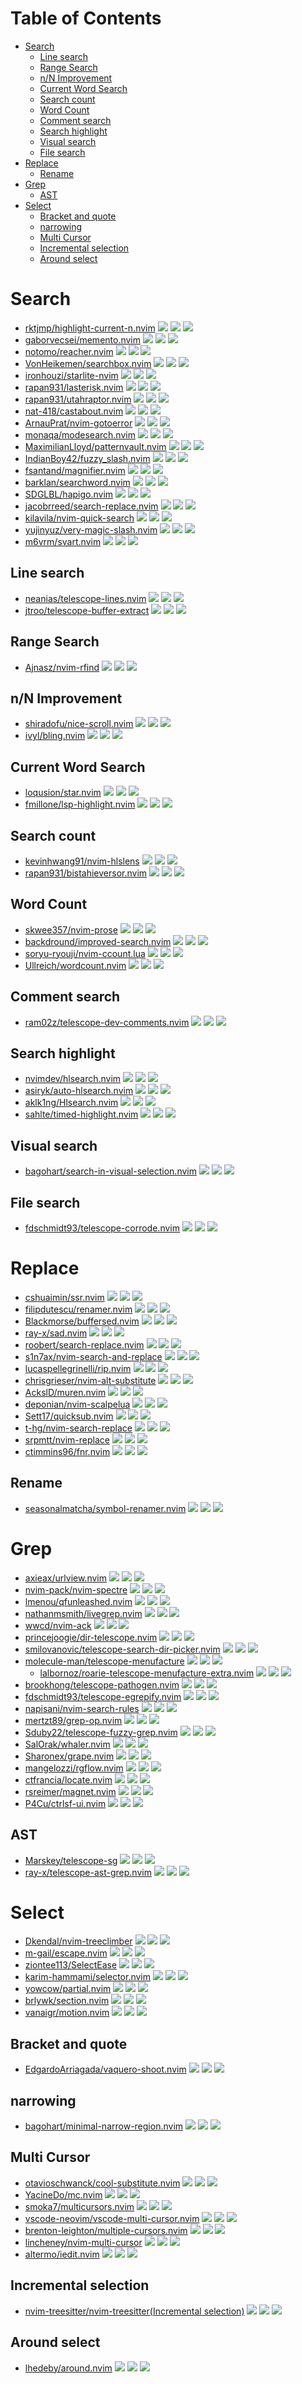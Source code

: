 # Table of Contents

<!-- toc -->

- [Search](#search)
  * [Line search](#line-search)
  * [Range Search](#range-search)
  * [n/N Improvement](#nn-improvement)
  * [Current Word Search](#current-word-search)
  * [Search count](#search-count)
  * [Word Count](#word-count)
  * [Comment search](#comment-search)
  * [Search highlight](#search-highlight)
  * [Visual search](#visual-search)
  * [File search](#file-search)
- [Replace](#replace)
  * [Rename](#rename)
- [Grep](#grep)
  * [AST](#ast)
- [Select](#select)
  * [Bracket and quote](#bracket-and-quote)
  * [narrowing](#narrowing)
  * [Multi Cursor](#multi-cursor)
  * [Incremental selection](#incremental-selection)
  * [Around select](#around-select)

<!-- tocstop -->

# Search

- [rktjmp/highlight-current-n.nvim](https://github.com/rktjmp/highlight-current-n.nvim) ![](https://img.shields.io/github/stars/rktjmp/highlight-current-n.nvim) ![](https://img.shields.io/github/last-commit/rktjmp/highlight-current-n.nvim) ![](https://img.shields.io/github/commit-activity/y/rktjmp/highlight-current-n.nvim)
- [gaborvecsei/memento.nvim](https://github.com/gaborvecsei/memento.nvim) ![](https://img.shields.io/github/stars/gaborvecsei/memento.nvim) ![](https://img.shields.io/github/last-commit/gaborvecsei/memento.nvim) ![](https://img.shields.io/github/commit-activity/y/gaborvecsei/memento.nvim)
- [notomo/reacher.nvim](https://github.com/notomo/reacher.nvim) ![](https://img.shields.io/github/stars/notomo/reacher.nvim) ![](https://img.shields.io/github/last-commit/notomo/reacher.nvim) ![](https://img.shields.io/github/commit-activity/y/notomo/reacher.nvim)
- [VonHeikemen/searchbox.nvim](https://github.com/VonHeikemen/searchbox.nvim) ![](https://img.shields.io/github/stars/VonHeikemen/searchbox.nvim) ![](https://img.shields.io/github/last-commit/VonHeikemen/searchbox.nvim) ![](https://img.shields.io/github/commit-activity/y/VonHeikemen/searchbox.nvim)
- [ironhouzi/starlite-nvim](https://github.com/ironhouzi/starlite-nvim) ![](https://img.shields.io/github/stars/ironhouzi/starlite-nvim) ![](https://img.shields.io/github/last-commit/ironhouzi/starlite-nvim) ![](https://img.shields.io/github/commit-activity/y/ironhouzi/starlite-nvim)
- [rapan931/lasterisk.nvim](https://github.com/rapan931/lasterisk.nvim) ![](https://img.shields.io/github/stars/rapan931/lasterisk.nvim) ![](https://img.shields.io/github/last-commit/rapan931/lasterisk.nvim) ![](https://img.shields.io/github/commit-activity/y/rapan931/lasterisk.nvim)
- [rapan931/utahraptor.nvim](https://github.com/rapan931/utahraptor.nvim) ![](https://img.shields.io/github/stars/rapan931/utahraptor.nvim) ![](https://img.shields.io/github/last-commit/rapan931/utahraptor.nvim) ![](https://img.shields.io/github/commit-activity/y/rapan931/utahraptor.nvim)
- [nat-418/castabout.nvim](https://github.com/nat-418/castabout.nvim) ![](https://img.shields.io/github/stars/nat-418/castabout.nvim) ![](https://img.shields.io/github/last-commit/nat-418/castabout.nvim) ![](https://img.shields.io/github/commit-activity/y/nat-418/castabout.nvim)
- [ArnauPrat/nvim-gotoerror](https://github.com/ArnauPrat/nvim-gotoerror) ![](https://img.shields.io/github/stars/ArnauPrat/nvim-gotoerror) ![](https://img.shields.io/github/last-commit/ArnauPrat/nvim-gotoerror) ![](https://img.shields.io/github/commit-activity/y/ArnauPrat/nvim-gotoerror)
- [monaqa/modesearch.nvim](https://github.com/monaqa/modesearch.nvim) ![](https://img.shields.io/github/stars/monaqa/modesearch.nvim) ![](https://img.shields.io/github/last-commit/monaqa/modesearch.nvim) ![](https://img.shields.io/github/commit-activity/y/monaqa/modesearch.nvim)
- [MaximilianLloyd/patternvault.nvim](https://github.com/MaximilianLloyd/patternvault.nvim) ![](https://img.shields.io/github/stars/MaximilianLloyd/patternvault.nvim) ![](https://img.shields.io/github/last-commit/MaximilianLloyd/patternvault.nvim) ![](https://img.shields.io/github/commit-activity/y/MaximilianLloyd/patternvault.nvim)
- [IndianBoy42/fuzzy_slash.nvim](https://github.com/IndianBoy42/fuzzy_slash.nvim) ![](https://img.shields.io/github/stars/IndianBoy42/fuzzy_slash.nvim) ![](https://img.shields.io/github/last-commit/IndianBoy42/fuzzy_slash.nvim) ![](https://img.shields.io/github/commit-activity/y/IndianBoy42/fuzzy_slash.nvim)
- [fsantand/magnifier.nvim](https://github.com/fsantand/magnifier.nvim) ![](https://img.shields.io/github/stars/fsantand/magnifier.nvim) ![](https://img.shields.io/github/last-commit/fsantand/magnifier.nvim) ![](https://img.shields.io/github/commit-activity/y/fsantand/magnifier.nvim)
- [barklan/searchword.nvim](https://github.com/barklan/searchword.nvim) ![](https://img.shields.io/github/stars/barklan/searchword.nvim) ![](https://img.shields.io/github/last-commit/barklan/searchword.nvim) ![](https://img.shields.io/github/commit-activity/y/barklan/searchword.nvim)
- [SDGLBL/hapigo.nvim](https://github.com/SDGLBL/hapigo.nvim) ![](https://img.shields.io/github/stars/SDGLBL/hapigo.nvim) ![](https://img.shields.io/github/last-commit/SDGLBL/hapigo.nvim) ![](https://img.shields.io/github/commit-activity/y/SDGLBL/hapigo.nvim)
- [jacobrreed/search-replace.nvim](https://github.com/jacobrreed/search-replace.nvim) ![](https://img.shields.io/github/stars/jacobrreed/search-replace.nvim) ![](https://img.shields.io/github/last-commit/jacobrreed/search-replace.nvim) ![](https://img.shields.io/github/commit-activity/y/jacobrreed/search-replace.nvim)
- [kilavila/nvim-quick-search](https://github.com/kilavila/nvim-quick-search) ![](https://img.shields.io/github/stars/kilavila/nvim-quick-search) ![](https://img.shields.io/github/last-commit/kilavila/nvim-quick-search) ![](https://img.shields.io/github/commit-activity/y/kilavila/nvim-quick-search)
- [yujinyuz/very-magic-slash.nvim](https://github.com/yujinyuz/very-magic-slash.nvim) ![](https://img.shields.io/github/stars/yujinyuz/very-magic-slash.nvim) ![](https://img.shields.io/github/last-commit/yujinyuz/very-magic-slash.nvim) ![](https://img.shields.io/github/commit-activity/y/yujinyuz/very-magic-slash.nvim)
- [m6vrm/svart.nvim](https://github.com/m6vrm/svart.nvim) ![](https://img.shields.io/github/stars/m6vrm/svart.nvim) ![](https://img.shields.io/github/last-commit/m6vrm/svart.nvim) ![](https://img.shields.io/github/commit-activity/y/m6vrm/svart.nvim)

## Line search

- [neanias/telescope-lines.nvim](https://github.com/neanias/telescope-lines.nvim) ![](https://img.shields.io/github/stars/neanias/telescope-lines.nvim) ![](https://img.shields.io/github/last-commit/neanias/telescope-lines.nvim) ![](https://img.shields.io/github/commit-activity/y/neanias/telescope-lines.nvim)
- [jtroo/telescope-buffer-extract](https://github.com/jtroo/telescope-buffer-extract) ![](https://img.shields.io/github/stars/jtroo/telescope-buffer-extract) ![](https://img.shields.io/github/last-commit/jtroo/telescope-buffer-extract) ![](https://img.shields.io/github/commit-activity/y/jtroo/telescope-buffer-extract)

## Range Search

- [Ajnasz/nvim-rfind](https://github.com/Ajnasz/nvim-rfind) ![](https://img.shields.io/github/stars/Ajnasz/nvim-rfind) ![](https://img.shields.io/github/last-commit/Ajnasz/nvim-rfind) ![](https://img.shields.io/github/commit-activity/y/Ajnasz/nvim-rfind)

## n/N Improvement

- [shiradofu/nice-scroll.nvim](https://github.com/shiradofu/nice-scroll.nvim) ![](https://img.shields.io/github/stars/shiradofu/nice-scroll.nvim) ![](https://img.shields.io/github/last-commit/shiradofu/nice-scroll.nvim) ![](https://img.shields.io/github/commit-activity/y/shiradofu/nice-scroll.nvim)
- [ivyl/bling.nvim](https://github.com/ivyl/bling.nvim) ![](https://img.shields.io/github/stars/ivyl/bling.nvim) ![](https://img.shields.io/github/last-commit/ivyl/bling.nvim) ![](https://img.shields.io/github/commit-activity/y/ivyl/bling.nvim)

## Current Word Search

- [loqusion/star.nvim](https://github.com/loqusion/star.nvim) ![](https://img.shields.io/github/stars/loqusion/star.nvim) ![](https://img.shields.io/github/last-commit/loqusion/star.nvim) ![](https://img.shields.io/github/commit-activity/y/loqusion/star.nvim)
- [fmillone/lsp-highlight.nvim](https://github.com/fmillone/lsp-highlight.nvim) ![](https://img.shields.io/github/stars/fmillone/lsp-highlight.nvim) ![](https://img.shields.io/github/last-commit/fmillone/lsp-highlight.nvim) ![](https://img.shields.io/github/commit-activity/y/fmillone/lsp-highlight.nvim)

## Search count

- [kevinhwang91/nvim-hlslens](https://github.com/kevinhwang91/nvim-hlslens) ![](https://img.shields.io/github/stars/kevinhwang91/nvim-hlslens) ![](https://img.shields.io/github/last-commit/kevinhwang91/nvim-hlslens) ![](https://img.shields.io/github/commit-activity/y/kevinhwang91/nvim-hlslens)
- [rapan931/bistahieversor.nvim](https://github.com/rapan931/bistahieversor.nvim) ![](https://img.shields.io/github/stars/rapan931/bistahieversor.nvim) ![](https://img.shields.io/github/last-commit/rapan931/bistahieversor.nvim) ![](https://img.shields.io/github/commit-activity/y/rapan931/bistahieversor.nvim)

## Word Count

- [skwee357/nvim-prose](https://github.com/skwee357/nvim-prose) ![](https://img.shields.io/github/stars/skwee357/nvim-prose) ![](https://img.shields.io/github/last-commit/skwee357/nvim-prose) ![](https://img.shields.io/github/commit-activity/y/skwee357/nvim-prose)
- [backdround/improved-search.nvim](https://github.com/backdround/improved-search.nvim) ![](https://img.shields.io/github/stars/backdround/improved-search.nvim) ![](https://img.shields.io/github/last-commit/backdround/improved-search.nvim) ![](https://img.shields.io/github/commit-activity/y/backdround/improved-search.nvim)
- [soryu-ryouji/nvim-ccount.lua](https://github.com/soryu-ryouji/nvim-ccount.lua) ![](https://img.shields.io/github/stars/soryu-ryouji/nvim-ccount.lua) ![](https://img.shields.io/github/last-commit/soryu-ryouji/nvim-ccount.lua) ![](https://img.shields.io/github/commit-activity/y/soryu-ryouji/nvim-ccount.lua)
- [Ullreich/wordcount.nvim](https://github.com/Ullreich/wordcount.nvim) ![](https://img.shields.io/github/stars/Ullreich/wordcount.nvim) ![](https://img.shields.io/github/last-commit/Ullreich/wordcount.nvim) ![](https://img.shields.io/github/commit-activity/y/Ullreich/wordcount.nvim)

## Comment search

- [ram02z/telescope-dev-comments.nvim](https://github.com/ram02z/telescope-dev-comments.nvim) ![](https://img.shields.io/github/stars/ram02z/telescope-dev-comments.nvim) ![](https://img.shields.io/github/last-commit/ram02z/telescope-dev-comments.nvim) ![](https://img.shields.io/github/commit-activity/y/ram02z/telescope-dev-comments.nvim)

## Search highlight

- [nvimdev/hlsearch.nvim](https://github.com/nvimdev/hlsearch.nvim) ![](https://img.shields.io/github/stars/nvimdev/hlsearch.nvim) ![](https://img.shields.io/github/last-commit/nvimdev/hlsearch.nvim) ![](https://img.shields.io/github/commit-activity/y/nvimdev/hlsearch.nvim)
- [asiryk/auto-hlsearch.nvim](https://github.com/asiryk/auto-hlsearch.nvim) ![](https://img.shields.io/github/stars/asiryk/auto-hlsearch.nvim) ![](https://img.shields.io/github/last-commit/asiryk/auto-hlsearch.nvim) ![](https://img.shields.io/github/commit-activity/y/asiryk/auto-hlsearch.nvim)
- [aklk1ng/Hlsearch.nvim](https://github.com/aklk1ng/Hlsearch.nvim) ![](https://img.shields.io/github/stars/aklk1ng/Hlsearch.nvim) ![](https://img.shields.io/github/last-commit/aklk1ng/Hlsearch.nvim) ![](https://img.shields.io/github/commit-activity/y/aklk1ng/Hlsearch.nvim)
- [sahlte/timed-highlight.nvim](https://github.com/sahlte/timed-highlight.nvim) ![](https://img.shields.io/github/stars/sahlte/timed-highlight.nvim) ![](https://img.shields.io/github/last-commit/sahlte/timed-highlight.nvim) ![](https://img.shields.io/github/commit-activity/y/sahlte/timed-highlight.nvim)

## Visual search

- [bagohart/search-in-visual-selection.nvim](https://github.com/bagohart/search-in-visual-selection.nvim) ![](https://img.shields.io/github/stars/bagohart/search-in-visual-selection.nvim) ![](https://img.shields.io/github/last-commit/bagohart/search-in-visual-selection.nvim) ![](https://img.shields.io/github/commit-activity/y/bagohart/search-in-visual-selection.nvim)

## File search

- [fdschmidt93/telescope-corrode.nvim](https://github.com/fdschmidt93/telescope-corrode.nvim) ![](https://img.shields.io/github/stars/fdschmidt93/telescope-corrode.nvim) ![](https://img.shields.io/github/last-commit/fdschmidt93/telescope-corrode.nvim) ![](https://img.shields.io/github/commit-activity/y/fdschmidt93/telescope-corrode.nvim)

# Replace

- [cshuaimin/ssr.nvim](https://github.com/cshuaimin/ssr.nvim) ![](https://img.shields.io/github/stars/cshuaimin/ssr.nvim) ![](https://img.shields.io/github/last-commit/cshuaimin/ssr.nvim) ![](https://img.shields.io/github/commit-activity/y/cshuaimin/ssr.nvim)
- [filipdutescu/renamer.nvim](https://github.com/filipdutescu/renamer.nvim) ![](https://img.shields.io/github/stars/filipdutescu/renamer.nvim) ![](https://img.shields.io/github/last-commit/filipdutescu/renamer.nvim) ![](https://img.shields.io/github/commit-activity/y/filipdutescu/renamer.nvim)
- [Blackmorse/buffersed.nvim](https://github.com/Blackmorse/buffersed.nvim) ![](https://img.shields.io/github/stars/Blackmorse/buffersed.nvim) ![](https://img.shields.io/github/last-commit/Blackmorse/buffersed.nvim) ![](https://img.shields.io/github/commit-activity/y/Blackmorse/buffersed.nvim)
- [ray-x/sad.nvim](https://github.com/ray-x/sad.nvim) ![](https://img.shields.io/github/stars/ray-x/sad.nvim) ![](https://img.shields.io/github/last-commit/ray-x/sad.nvim) ![](https://img.shields.io/github/commit-activity/y/ray-x/sad.nvim)
- [roobert/search-replace.nvim](https://github.com/roobert/search-replace.nvim) ![](https://img.shields.io/github/stars/roobert/search-replace.nvim) ![](https://img.shields.io/github/last-commit/roobert/search-replace.nvim) ![](https://img.shields.io/github/commit-activity/y/roobert/search-replace.nvim)
- [s1n7ax/nvim-search-and-replace](https://github.com/s1n7ax/nvim-search-and-replace) ![](https://img.shields.io/github/stars/s1n7ax/nvim-search-and-replace) ![](https://img.shields.io/github/last-commit/s1n7ax/nvim-search-and-replace) ![](https://img.shields.io/github/commit-activity/y/s1n7ax/nvim-search-and-replace)
- [lucaspellegrinelli/rip.nvim](https://github.com/lucaspellegrinelli/rip.nvim) ![](https://img.shields.io/github/stars/lucaspellegrinelli/rip.nvim) ![](https://img.shields.io/github/last-commit/lucaspellegrinelli/rip.nvim) ![](https://img.shields.io/github/commit-activity/y/lucaspellegrinelli/rip.nvim)
- [chrisgrieser/nvim-alt-substitute](https://github.com/chrisgrieser/nvim-alt-substitute) ![](https://img.shields.io/github/stars/chrisgrieser/nvim-alt-substitute) ![](https://img.shields.io/github/last-commit/chrisgrieser/nvim-alt-substitute) ![](https://img.shields.io/github/commit-activity/y/chrisgrieser/nvim-alt-substitute)
- [AckslD/muren.nvim](https://github.com/AckslD/muren.nvim) ![](https://img.shields.io/github/stars/AckslD/muren.nvim) ![](https://img.shields.io/github/last-commit/AckslD/muren.nvim) ![](https://img.shields.io/github/commit-activity/y/AckslD/muren.nvim)
- [deponian/nvim-scalpelua](https://github.com/deponian/nvim-scalpelua) ![](https://img.shields.io/github/stars/deponian/nvim-scalpelua) ![](https://img.shields.io/github/last-commit/deponian/nvim-scalpelua) ![](https://img.shields.io/github/commit-activity/y/deponian/nvim-scalpelua)
- [Sett17/quicksub.nvim](https://github.com/Sett17/quicksub.nvim) ![](https://img.shields.io/github/stars/Sett17/quicksub.nvim) ![](https://img.shields.io/github/last-commit/Sett17/quicksub.nvim) ![](https://img.shields.io/github/commit-activity/y/Sett17/quicksub.nvim)
- [t-hg/nvim-search-replace](https://github.com/t-hg/nvim-search-replace) ![](https://img.shields.io/github/stars/t-hg/nvim-search-replace) ![](https://img.shields.io/github/last-commit/t-hg/nvim-search-replace) ![](https://img.shields.io/github/commit-activity/y/t-hg/nvim-search-replace)
- [srpmtt/nvim-replace](https://github.com/srpmtt/nvim-replace) ![](https://img.shields.io/github/stars/srpmtt/nvim-replace) ![](https://img.shields.io/github/last-commit/srpmtt/nvim-replace) ![](https://img.shields.io/github/commit-activity/y/srpmtt/nvim-replace)
- [ctimmins96/fnr.nvim](https://github.com/ctimmins96/fnr.nvim) ![](https://img.shields.io/github/stars/ctimmins96/fnr.nvim) ![](https://img.shields.io/github/last-commit/ctimmins96/fnr.nvim) ![](https://img.shields.io/github/commit-activity/y/ctimmins96/fnr.nvim)

## Rename

- [seasonalmatcha/symbol-renamer.nvim](https://github.com/seasonalmatcha/symbol-renamer.nvim) ![](https://img.shields.io/github/stars/seasonalmatcha/symbol-renamer.nvim) ![](https://img.shields.io/github/last-commit/seasonalmatcha/symbol-renamer.nvim) ![](https://img.shields.io/github/commit-activity/y/seasonalmatcha/symbol-renamer.nvim)

# Grep

- [axieax/urlview.nvim](https://github.com/axieax/urlview.nvim) ![](https://img.shields.io/github/stars/axieax/urlview.nvim) ![](https://img.shields.io/github/last-commit/axieax/urlview.nvim) ![](https://img.shields.io/github/commit-activity/y/axieax/urlview.nvim)
- [nvim-pack/nvim-spectre](https://github.com/nvim-pack/nvim-spectre) ![](https://img.shields.io/github/stars/nvim-pack/nvim-spectre) ![](https://img.shields.io/github/last-commit/nvim-pack/nvim-spectre) ![](https://img.shields.io/github/commit-activity/y/nvim-pack/nvim-spectre)
- [lmenou/qfunleashed.nvim](https://github.com/lmenou/qfunleashed.nvim) ![](https://img.shields.io/github/stars/lmenou/qfunleashed.nvim) ![](https://img.shields.io/github/last-commit/lmenou/qfunleashed.nvim) ![](https://img.shields.io/github/commit-activity/y/lmenou/qfunleashed.nvim)
- [nathanmsmith/livegrep.nvim](https://github.com/nathanmsmith/livegrep.nvim) ![](https://img.shields.io/github/stars/nathanmsmith/livegrep.nvim) ![](https://img.shields.io/github/last-commit/nathanmsmith/livegrep.nvim) ![](https://img.shields.io/github/commit-activity/y/nathanmsmith/livegrep.nvim)
- [wwcd/nvim-ack](https://github.com/wwcd/nvim-ack) ![](https://img.shields.io/github/stars/wwcd/nvim-ack) ![](https://img.shields.io/github/last-commit/wwcd/nvim-ack) ![](https://img.shields.io/github/commit-activity/y/wwcd/nvim-ack)
- [princejoogie/dir-telescope.nvim](https://github.com/princejoogie/dir-telescope.nvim) ![](https://img.shields.io/github/stars/princejoogie/dir-telescope.nvim) ![](https://img.shields.io/github/last-commit/princejoogie/dir-telescope.nvim) ![](https://img.shields.io/github/commit-activity/y/princejoogie/dir-telescope.nvim)
- [smilovanovic/telescope-search-dir-picker.nvim](https://github.com/smilovanovic/telescope-search-dir-picker.nvim) ![](https://img.shields.io/github/stars/smilovanovic/telescope-search-dir-picker.nvim) ![](https://img.shields.io/github/last-commit/smilovanovic/telescope-search-dir-picker.nvim) ![](https://img.shields.io/github/commit-activity/y/smilovanovic/telescope-search-dir-picker.nvim)
- [molecule-man/telescope-menufacture](https://github.com/molecule-man/telescope-menufacture) ![](https://img.shields.io/github/stars/molecule-man/telescope-menufacture) ![](https://img.shields.io/github/last-commit/molecule-man/telescope-menufacture) ![](https://img.shields.io/github/commit-activity/y/molecule-man/telescope-menufacture)
  - [lalbornoz/roarie-telescope-menufacture-extra.nvim](https://github.com/lalbornoz/roarie-telescope-menufacture-extra.nvim) ![](https://img.shields.io/github/stars/lalbornoz/roarie-telescope-menufacture-extra.nvim) ![](https://img.shields.io/github/last-commit/lalbornoz/roarie-telescope-menufacture-extra.nvim) ![](https://img.shields.io/github/commit-activity/y/lalbornoz/roarie-telescope-menufacture-extra.nvim)
- [brookhong/telescope-pathogen.nvim](https://github.com/brookhong/telescope-pathogen.nvim) ![](https://img.shields.io/github/stars/brookhong/telescope-pathogen.nvim) ![](https://img.shields.io/github/last-commit/brookhong/telescope-pathogen.nvim) ![](https://img.shields.io/github/commit-activity/y/brookhong/telescope-pathogen.nvim)
- [fdschmidt93/telescope-egrepify.nvim](https://github.com/fdschmidt93/telescope-egrepify.nvim) ![](https://img.shields.io/github/stars/fdschmidt93/telescope-egrepify.nvim) ![](https://img.shields.io/github/last-commit/fdschmidt93/telescope-egrepify.nvim) ![](https://img.shields.io/github/commit-activity/y/fdschmidt93/telescope-egrepify.nvim)
- [napisani/nvim-search-rules](https://github.com/napisani/nvim-search-rules) ![](https://img.shields.io/github/stars/napisani/nvim-search-rules) ![](https://img.shields.io/github/last-commit/napisani/nvim-search-rules) ![](https://img.shields.io/github/commit-activity/y/napisani/nvim-search-rules)
- [mertzt89/grep-op.nvim](https://github.com/mertzt89/grep-op.nvim) ![](https://img.shields.io/github/stars/mertzt89/grep-op.nvim) ![](https://img.shields.io/github/last-commit/mertzt89/grep-op.nvim) ![](https://img.shields.io/github/commit-activity/y/mertzt89/grep-op.nvim)
- [Sduby22/telescope-fuzzy-grep.nvim](https://github.com/Sduby22/telescope-fuzzy-grep.nvim) ![](https://img.shields.io/github/stars/Sduby22/telescope-fuzzy-grep.nvim) ![](https://img.shields.io/github/last-commit/Sduby22/telescope-fuzzy-grep.nvim) ![](https://img.shields.io/github/commit-activity/y/Sduby22/telescope-fuzzy-grep.nvim)
- [SalOrak/whaler.nvim](https://github.com/SalOrak/whaler.nvim) ![](https://img.shields.io/github/stars/SalOrak/whaler.nvim) ![](https://img.shields.io/github/last-commit/SalOrak/whaler.nvim) ![](https://img.shields.io/github/commit-activity/y/SalOrak/whaler.nvim)
- [Sharonex/grape.nvim](https://github.com/Sharonex/grape.nvim) ![](https://img.shields.io/github/stars/Sharonex/grape.nvim) ![](https://img.shields.io/github/last-commit/Sharonex/grape.nvim) ![](https://img.shields.io/github/commit-activity/y/Sharonex/grape.nvim)
- [mangelozzi/rgflow.nvim](https://github.com/mangelozzi/rgflow.nvim) ![](https://img.shields.io/github/stars/mangelozzi/rgflow.nvim) ![](https://img.shields.io/github/last-commit/mangelozzi/rgflow.nvim) ![](https://img.shields.io/github/commit-activity/y/mangelozzi/rgflow.nvim)
- [ctfrancia/locate.nvim](https://github.com/ctfrancia/locate.nvim) ![](https://img.shields.io/github/stars/ctfrancia/locate.nvim) ![](https://img.shields.io/github/last-commit/ctfrancia/locate.nvim) ![](https://img.shields.io/github/commit-activity/y/ctfrancia/locate.nvim)
- [rsreimer/magnet.nvim](https://github.com/rsreimer/magnet.nvim) ![](https://img.shields.io/github/stars/rsreimer/magnet.nvim) ![](https://img.shields.io/github/last-commit/rsreimer/magnet.nvim) ![](https://img.shields.io/github/commit-activity/y/rsreimer/magnet.nvim)
- [P4Cu/ctrlsf-ui.nvim](https://github.com/P4Cu/ctrlsf-ui.nvim) ![](https://img.shields.io/github/stars/P4Cu/ctrlsf-ui.nvim) ![](https://img.shields.io/github/last-commit/P4Cu/ctrlsf-ui.nvim) ![](https://img.shields.io/github/commit-activity/y/P4Cu/ctrlsf-ui.nvim)

## AST

- [Marskey/telescope-sg](https://github.com/Marskey/telescope-sg) ![](https://img.shields.io/github/stars/Marskey/telescope-sg) ![](https://img.shields.io/github/last-commit/Marskey/telescope-sg) ![](https://img.shields.io/github/commit-activity/y/Marskey/telescope-sg)
- [ray-x/telescope-ast-grep.nvim](https://github.com/ray-x/telescope-ast-grep.nvim) ![](https://img.shields.io/github/stars/ray-x/telescope-ast-grep.nvim) ![](https://img.shields.io/github/last-commit/ray-x/telescope-ast-grep.nvim) ![](https://img.shields.io/github/commit-activity/y/ray-x/telescope-ast-grep.nvim)

# Select

- [Dkendal/nvim-treeclimber](https://github.com/Dkendal/nvim-treeclimber) ![](https://img.shields.io/github/stars/Dkendal/nvim-treeclimber) ![](https://img.shields.io/github/last-commit/Dkendal/nvim-treeclimber) ![](https://img.shields.io/github/commit-activity/y/Dkendal/nvim-treeclimber)
- [m-gail/escape.nvim](https://github.com/m-gail/escape.nvim) ![](https://img.shields.io/github/stars/m-gail/escape.nvim) ![](https://img.shields.io/github/last-commit/m-gail/escape.nvim) ![](https://img.shields.io/github/commit-activity/y/m-gail/escape.nvim)
- [ziontee113/SelectEase](https://github.com/ziontee113/SelectEase) ![](https://img.shields.io/github/stars/ziontee113/SelectEase) ![](https://img.shields.io/github/last-commit/ziontee113/SelectEase) ![](https://img.shields.io/github/commit-activity/y/ziontee113/SelectEase)
- [karim-hammami/selector.nvim](https://github.com/karim-hammami/selector.nvim) ![](https://img.shields.io/github/stars/karim-hammami/selector.nvim) ![](https://img.shields.io/github/last-commit/karim-hammami/selector.nvim) ![](https://img.shields.io/github/commit-activity/y/karim-hammami/selector.nvim)
- [yowcow/partial.nvim](https://github.com/yowcow/partial.nvim) ![](https://img.shields.io/github/stars/yowcow/partial.nvim) ![](https://img.shields.io/github/last-commit/yowcow/partial.nvim) ![](https://img.shields.io/github/commit-activity/y/yowcow/partial.nvim)
- [brlywk/section.nvim](https://github.com/brlywk/section.nvim) ![](https://img.shields.io/github/stars/brlywk/section.nvim) ![](https://img.shields.io/github/last-commit/brlywk/section.nvim) ![](https://img.shields.io/github/commit-activity/y/brlywk/section.nvim)
- [vanaigr/motion.nvim](https://github.com/vanaigr/motion.nvim) ![](https://img.shields.io/github/stars/vanaigr/motion.nvim) ![](https://img.shields.io/github/last-commit/vanaigr/motion.nvim) ![](https://img.shields.io/github/commit-activity/y/vanaigr/motion.nvim)

## Bracket and quote

- [EdgardoArriagada/vaquero-shoot.nvim](https://github.com/EdgardoArriagada/vaquero-shoot.nvim) ![](https://img.shields.io/github/stars/EdgardoArriagada/vaquero-shoot.nvim) ![](https://img.shields.io/github/last-commit/EdgardoArriagada/vaquero-shoot.nvim) ![](https://img.shields.io/github/commit-activity/y/EdgardoArriagada/vaquero-shoot.nvim)

## narrowing

- [bagohart/minimal-narrow-region.nvim](https://github.com/bagohart/minimal-narrow-region.nvim) ![](https://img.shields.io/github/stars/bagohart/minimal-narrow-region.nvim) ![](https://img.shields.io/github/last-commit/bagohart/minimal-narrow-region.nvim) ![](https://img.shields.io/github/commit-activity/y/bagohart/minimal-narrow-region.nvim)

## Multi Cursor

- [otavioschwanck/cool-substitute.nvim](https://github.com/otavioschwanck/cool-substitute.nvim) ![](https://img.shields.io/github/stars/otavioschwanck/cool-substitute.nvim) ![](https://img.shields.io/github/last-commit/otavioschwanck/cool-substitute.nvim) ![](https://img.shields.io/github/commit-activity/y/otavioschwanck/cool-substitute.nvim)
- [YacineDo/mc.nvim](https://github.com/YacineDo/mc.nvim) ![](https://img.shields.io/github/stars/YacineDo/mc.nvim) ![](https://img.shields.io/github/last-commit/YacineDo/mc.nvim) ![](https://img.shields.io/github/commit-activity/y/YacineDo/mc.nvim)
- [smoka7/multicursors.nvim](https://github.com/smoka7/multicursors.nvim) ![](https://img.shields.io/github/stars/smoka7/multicursors.nvim) ![](https://img.shields.io/github/last-commit/smoka7/multicursors.nvim) ![](https://img.shields.io/github/commit-activity/y/smoka7/multicursors.nvim)
- [vscode-neovim/vscode-multi-cursor.nvim](https://github.com/vscode-neovim/vscode-multi-cursor.nvim) ![](https://img.shields.io/github/stars/vscode-neovim/vscode-multi-cursor.nvim) ![](https://img.shields.io/github/last-commit/vscode-neovim/vscode-multi-cursor.nvim) ![](https://img.shields.io/github/commit-activity/y/vscode-neovim/vscode-multi-cursor.nvim)
- [brenton-leighton/multiple-cursors.nvim](https://github.com/brenton-leighton/multiple-cursors.nvim) ![](https://img.shields.io/github/stars/brenton-leighton/multiple-cursors.nvim) ![](https://img.shields.io/github/last-commit/brenton-leighton/multiple-cursors.nvim) ![](https://img.shields.io/github/commit-activity/y/brenton-leighton/multiple-cursors.nvim)
- [lincheney/nvim-multi-cursor](https://github.com/lincheney/nvim-multi-cursor) ![](https://img.shields.io/github/stars/lincheney/nvim-multi-cursor) ![](https://img.shields.io/github/last-commit/lincheney/nvim-multi-cursor) ![](https://img.shields.io/github/commit-activity/y/lincheney/nvim-multi-cursor)
- [altermo/iedit.nvim](https://github.com/altermo/iedit.nvim) ![](https://img.shields.io/github/stars/altermo/iedit.nvim) ![](https://img.shields.io/github/last-commit/altermo/iedit.nvim) ![](https://img.shields.io/github/commit-activity/y/altermo/iedit.nvim)

## Incremental selection

- [nvim-treesitter/nvim-treesitter(Incremental selection)](https://github.com/nvim-treesitter/nvim-treesitter) ![](https://img.shields.io/github/stars/nvim-treesitter/nvim-treesitter) ![](https://img.shields.io/github/last-commit/nvim-treesitter/nvim-treesitter) ![](https://img.shields.io/github/commit-activity/y/nvim-treesitter/nvim-treesitter)

## Around select

- [lhedeby/around.nvim](https://github.com/lhedeby/around.nvim) ![](https://img.shields.io/github/stars/lhedeby/around.nvim) ![](https://img.shields.io/github/last-commit/lhedeby/around.nvim) ![](https://img.shields.io/github/commit-activity/y/lhedeby/around.nvim)
